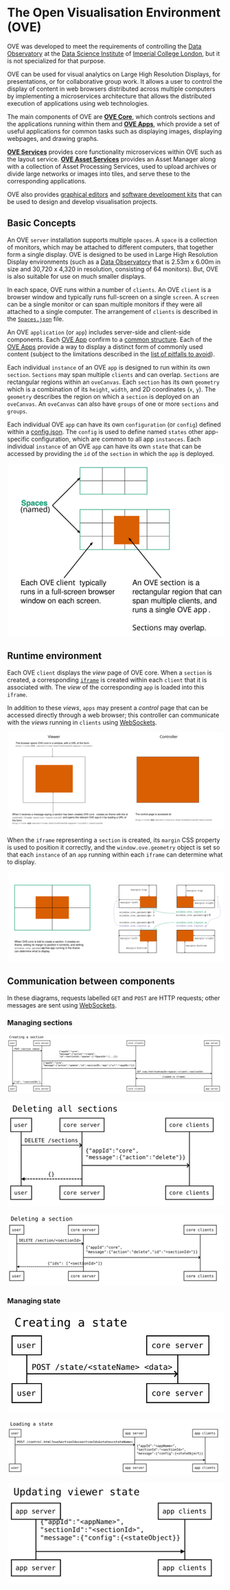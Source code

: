 # The Open Visualisation Environment (OVE)

OVE was developed to meet the requirements of controlling the [Data Observatory](https://www.imperial.ac.uk/data-science/data-observatory/) at the [Data Science Institute](https://www.imperial.ac.uk/data-science/) of [Imperial College London](https://www.imperial.ac.uk), but it is not specialized for that purpose.

OVE can be used for visual analytics on Large High Resolution Displays, for presentations, or for collaborative group work. It allows a user to control the display of content in web browsers distributed across multiple computers by implementing a microservices architecture that allows the distributed execution of applications using web technologies.

The main components of OVE are [**OVE Core**](https://github.com/ove/ove), which controls sections and the applications running within them and [**OVE Apps**](https://github.com/ove/ove-apps), which provide a set of useful applications for common tasks such as displaying images, displaying webpages, and drawing graphs.

[**OVE Services**](https://github.com/ove/ove-services) provides core functionality microservices within OVE such as the layout service. [**OVE Asset Services**](https://github.com/ove/ove-asset-services) provides an Asset Manager along with a collection of Asset Processing Services, used to upload archives or divide large networks or images into tiles, and serve these to the corresponding applications.

OVE also provides [graphical editors](https://github.com/ove/ove-editor) and [software development kits](https://github.com/ove/ove-sdks) that can be used to design and develop visualisation projects.

## Basic Concepts

An OVE `server` installation supports multiple `spaces`. A `space` is a collection of monitors, which may be attached to different computers, that together form a single display. OVE is designed to be used in Large High Resolution Display environments (such as a [Data Observatory](https://www.imperial.ac.uk/data-science/data-observatory/) that is 2.53m x 6.00m in size and 30,720 x 4,320 in resolution, consisting of 64 monitors). But, OVE is also suitable for use on much smaller displays.

In each space, OVE runs within a number of `clients`. An OVE `client` is a browser window and typically runs full-screen on a single `screen`. A `screen` can be a single monitor or can span multiple monitors if they were all attached to a single computer. The arrangement of `clients` is described in the [`Spaces.json`](https://github.com/dsi-icl/ove/blob/master/packages/ove-core/src/client/Spaces.json) file.

An OVE `application` (or `app`) includes server-side and client-side components. Each [OVE App](https://github.com/ove/ove-apps/packages) confirm to a [common structure](./APP_DEVELOPMENT.md/#application-structure). Each of the [OVE Apps](https://github.com/ove/ove-apps) provide a way to display a distinct form of commonly used content (subject to the limitations described in the [list of pitfalls to avoid](./PITFALLS.md)).

Each individual `instance` of an OVE `app` is designed to run within its own `section`. `Sections` may span multiple `clients` and can overlap. `Sections` are rectangular regions within an `oveCanvas`. Each `section` has its own `geometry` which is a combination of its `height`, `width`, and 2D coordinates (`x`, `y`). The `geometry` describes the region on which a `section` is deployed on an `oveCanvas`. An `oveCanvas` can also have `groups` of one or more `sections` and `groups`.

Each individual OVE `app` can have its own `configuration` (or `config`) defined within a [config.json](./APP_DEVELOPMENT.md/#application-structure). The `config` is used to define named `states` other app-specific configuration, which are common to all app `instances`. Each individual `instance` of an OVE `app` can have its own `state` that can be accessed by providing the `id` of the `section` in which the `app` is deployed.

![basic concepts](images/concepts.svg)

## Runtime environment

Each OVE `client` displays the *view* page of OVE core. When a `section` is created, a corresponding [`iframe`](https://developer.mozilla.org/en-US/docs/Web/HTML/Element/iframe) is created within each `client` that it is associated with. The *view* of the corresponding `app` is loaded into this `iframe`.

In addition to these *views*, `apps` may present a *control* page that can be accessed directly through a web browser; this controller can communicate with the *views* running in `clients` using [WebSockets](https://developer.mozilla.org/en-US/docs/Web/API/WebSockets_API).

![urls](images/urls.svg)

When the `iframe` representing a `section` is created, its `margin` CSS property is used to position it correctly, and the `window.ove.geometry` object is set so that each `instance` of an `app` running within each `iframe` can determine what to display.

![tiling](images/tiling.svg)

## Communication between components

In these diagrams, requests labelled `GET` and `POST` are HTTP requests; other messages are sent using [WebSockets](https://developer.mozilla.org/en-US/docs/Web/API/WebSockets_API).

### Managing sections

![create section](images/sequence-diagrams/create-section.svg)

![delete sections](images/sequence-diagrams/delete-sections.svg)

![delete section](images/sequence-diagrams/delete-section.svg)

### Managing state

![create state](images/sequence-diagrams/create-state.svg)

![load state](images/sequence-diagrams/load-state.svg)

![cache state](images/sequence-diagrams/update-state.svg)
